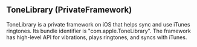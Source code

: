 ## ToneLibrary (PrivateFramework)

ToneLibrary is a private framework on iOS that helps sync and use iTunes ringtones. Its bundle identifier is "com.apple.ToneLibrary". The framework has high-level API for vibrations, plays ringtones, and syncs with iTunes.

